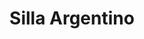 ---
title: "Silla Argentino"
url: /ciudad-autonoma-de-buenos-aires/silla-argentino/
shop: Kleidung
---
